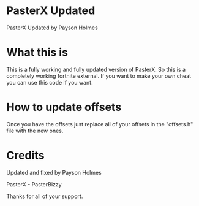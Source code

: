 # PasterX Updated

PasterX Updated by Payson Holmes

# What this is

This is a fully working and fully updated version of PasterX. So this is a completely working fortnite external. If you want to make your own cheat you can use this code if you want.

# How to update offsets

Once you have the offsets just replace all of your offsets in the "offsets.h" file with the new ones.

# Credits

Updated and fixed by Payson Holmes

PasterX - PasterBizzy

Thanks for all of your support.
